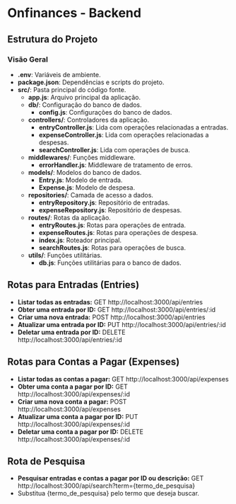 # Onfinances - Backend

## Estrutura do Projeto

### Visão Geral

- **.env**: Variáveis de ambiente.
- **package.json**: Dependências e scripts do projeto.
- **src/**: Pasta principal do código fonte.
  - **app.js**: Arquivo principal da aplicação.
  - **db/**: Configuração do banco de dados.
    - **config.js**: Configurações do banco de dados.
  - **controllers/**: Controladores da aplicação.
    - **entryController.js**: Lida com operações relacionadas a entradas.
    - **expenseController.js**: Lida com operações relacionadas a despesas.
    - **searchController.js**: Lida com operações de busca.
  - **middlewares/**: Funções middleware.
    - **errorHandler.js**: Middleware de tratamento de erros.
  - **models/**: Modelos do banco de dados.
    - **Entry.js**: Modelo de entrada.
    - **Expense.js**: Modelo de despesa.
  - **repositories/**: Camada de acesso a dados.
    - **entryRepository.js**: Repositório de entradas.
    - **expenseRepository.js**: Repositório de despesas.
  - **routes/**: Rotas da aplicação.
    - **entryRoutes.js**: Rotas para operações de entrada.
    - **expenseRoutes.js**: Rotas para operações de despesa.
    - **index.js**: Roteador principal.
    - **searchRoutes.js**: Rotas para operações de busca.
  - **utils/**: Funções utilitárias.
    - **db.js**: Funções utilitárias para o banco de dados.

## Rotas para Entradas (Entries)

- **Listar todas as entradas:** GET http://localhost:3000/api/entries
- **Obter uma entrada por ID:** GET http://localhost:3000/api/entries/:id
- **Criar uma nova entrada:** POST http://localhost:3000/api/entries
- **Atualizar uma entrada por ID:** PUT http://localhost:3000/api/entries/:id
- **Deletar uma entrada por ID:** DELETE http://localhost:3000/api/entries/:id

## Rotas para Contas a Pagar (Expenses)

- **Listar todas as contas a pagar:** GET http://localhost:3000/api/expenses
- **Obter uma conta a pagar por ID:** GET http://localhost:3000/api/expenses/:id
- **Criar uma nova conta a pagar:** POST http://localhost:3000/api/expenses
- **Atualizar uma conta a pagar por ID:** PUT http://localhost:3000/api/expenses/:id
- **Deletar uma conta a pagar por ID:** DELETE http://localhost:3000/api/expenses/:id

## Rota de Pesquisa

- **Pesquisar entradas e contas a pagar por ID ou descrição:** GET http://localhost:3000/api/search?term={termo_de_pesquisa}
- Substitua {termo_de_pesquisa} pelo termo que deseja buscar.
